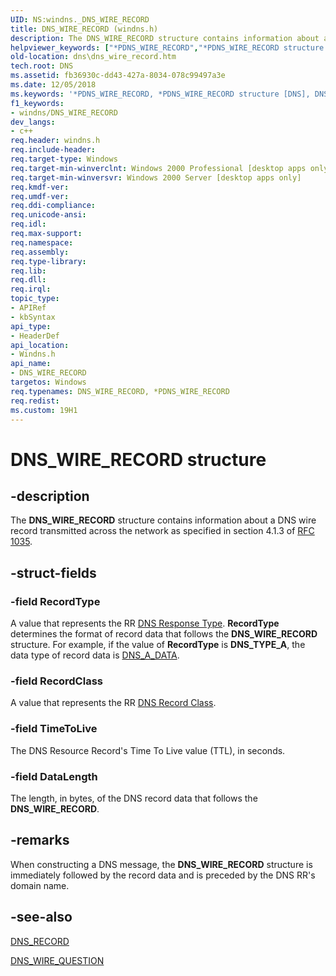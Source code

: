 ```yaml
---
UID: NS:windns._DNS_WIRE_RECORD
title: DNS_WIRE_RECORD (windns.h)
description: The DNS_WIRE_RECORD structure contains information about a DNS wire record transmitted across the network as specified in section 4.1.3 of RFC 1035.helpviewer_keywords: ["*PDNS_WIRE_RECORD","*PDNS_WIRE_RECORD structure [DNS]","DNS_WIRE_RECORD","DNS_WIRE_RECORD structure [DNS]","dns.dns_wire_record","windns/*PDNS_WIRE_RECORD","windns/DNS_WIRE_RECORD"]
old-location: dns\dns_wire_record.htm
tech.root: DNS
ms.assetid: fb36930c-dd43-427a-8034-078c99497a3e
ms.date: 12/05/2018
ms.keywords: '*PDNS_WIRE_RECORD, *PDNS_WIRE_RECORD structure [DNS], DNS_WIRE_RECORD, DNS_WIRE_RECORD structure [DNS], dns.dns_wire_record, windns/*PDNS_WIRE_RECORD, windns/DNS_WIRE_RECORD'
f1_keywords:
- windns/DNS_WIRE_RECORD
dev_langs:
- c++
req.header: windns.h
req.include-header: 
req.target-type: Windows
req.target-min-winverclnt: Windows 2000 Professional [desktop apps only]
req.target-min-winversvr: Windows 2000 Server [desktop apps only]
req.kmdf-ver: 
req.umdf-ver: 
req.ddi-compliance: 
req.unicode-ansi: 
req.idl: 
req.max-support: 
req.namespace: 
req.assembly: 
req.type-library: 
req.lib: 
req.dll: 
req.irql: 
topic_type:
- APIRef
- kbSyntax
api_type:
- HeaderDef
api_location:
- Windns.h
api_name:
- DNS_WIRE_RECORD
targetos: Windows
req.typenames: DNS_WIRE_RECORD, *PDNS_WIRE_RECORD
req.redist: 
ms.custom: 19H1
---
```


# DNS_WIRE_RECORD structure


## -description


The <b>DNS_WIRE_RECORD</b> structure contains information about a DNS wire record transmitted across the network as specified in section 4.1.3 of <a href="https://www.ietf.org/rfc/rfc1035.txt">RFC 1035</a>.


## -struct-fields




### -field RecordType

A value that represents the RR <a href="https://docs.microsoft.com/windows/desktop/DNS/dns-constants">DNS Response Type</a>. <b>RecordType</b> determines the format of record data that follows the <b>DNS_WIRE_RECORD</b> structure. For example, if the value of <b>RecordType</b> is <b>DNS_TYPE_A</b>, the data type of record data  is <a href="https://docs.microsoft.com/windows/win32/api/windns/ns-windns-dns_a_data">DNS_A_DATA</a>.


### -field RecordClass

A value that represents the RR <a href="https://docs.microsoft.com/windows/desktop/DNS/dns-constants">DNS Record Class</a>.


### -field TimeToLive

The DNS Resource Record's Time To Live value (TTL), in seconds.


### -field DataLength

The length, in bytes, of the DNS record data that follows the <b>DNS_WIRE_RECORD</b>.


## -remarks



When constructing a DNS message, the <b>DNS_WIRE_RECORD</b> structure is immediately followed by the record data and is preceded by the DNS RR's domain name.




## -see-also




<a href="https://docs.microsoft.com/windows/win32/api/windns/ns-windns-dns_recorda">DNS_RECORD</a>



<a href="https://docs.microsoft.com/windows/desktop/api/windns/ns-windns-dns_wire_question">DNS_WIRE_QUESTION</a>
 

 

